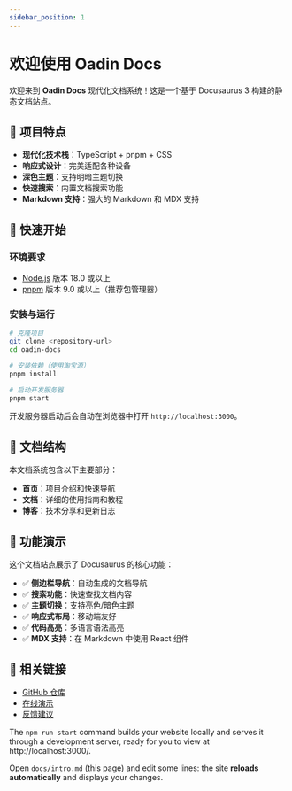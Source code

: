 ```yaml
---
sidebar_position: 1
---
```


# 欢迎使用 Oadin Docs

欢迎来到 **Oadin Docs** 现代化文档系统！这是一个基于 Docusaurus 3 构建的静态文档站点。

## 🎯 项目特点

- **现代化技术栈**：TypeScript + pnpm + CSS
- **响应式设计**：完美适配各种设备
- **深色主题**：支持明暗主题切换
- **快速搜索**：内置文档搜索功能
- **Markdown 支持**：强大的 Markdown 和 MDX 支持

## 🚀 快速开始

### 环境要求

- [Node.js](https://nodejs.org/zh-cn/download/) 版本 18.0 或以上
- [pnpm](https://pnpm.io/zh/installation) 版本 9.0 或以上（推荐包管理器）
### 安装与运行

```bash
# 克隆项目
git clone <repository-url>
cd oadin-docs

# 安装依赖（使用淘宝源）
pnpm install

# 启动开发服务器
pnpm start
```

开发服务器启动后会自动在浏览器中打开 `http://localhost:3000`。

## 📖 文档结构

本文档系统包含以下主要部分：

- **首页**：项目介绍和快速导航
- **文档**：详细的使用指南和教程
- **博客**：技术分享和更新日志

## 🎨 功能演示

这个文档站点展示了 Docusaurus 的核心功能：

- ✅ **侧边栏导航**：自动生成的文档导航
- ✅ **搜索功能**：快速查找文档内容
- ✅ **主题切换**：支持亮色/暗色主题
- ✅ **响应式布局**：移动端友好
- ✅ **代码高亮**：多语言语法高亮
- ✅ **MDX 支持**：在 Markdown 中使用 React 组件

## 🔗 相关链接

- [GitHub 仓库](#)
- [在线演示](#)
- [反馈建议](#)

The `npm run start` command builds your website locally and serves it through a development server, ready for you to view at http://localhost:3000/.

Open `docs/intro.md` (this page) and edit some lines: the site **reloads automatically** and displays your changes.
